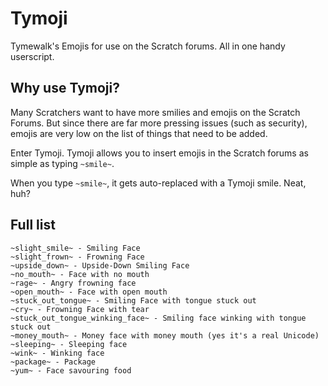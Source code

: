 # Tymoji
Tymewalk's Emojis for use on the Scratch forums. All in one handy userscript.

## Why use Tymoji?
Many Scratchers want to have more smilies and emojis on the Scratch Forums. But since there are far more pressing issues (such as security), emojis are very low on the list of things that need to be added.

Enter Tymoji. Tymoji allows you to insert emojis in the Scratch forums as simple as typing `~smile~`.

When you type `~smile~`, it gets auto-replaced with a Tymoji smile. Neat, huh?

## Full list

    ~slight_smile~ - Smiling Face
    ~slight_frown~ - Frowning Face
    ~upside_down~ - Upside-Down Smiling Face
    ~no_mouth~ - Face with no mouth
    ~rage~ - Angry frowning face
    ~open_mouth~ - Face with open mouth
    ~stuck_out_tongue~ - Smiling Face with tongue stuck out
    ~cry~ - Frowning Face with tear
    ~stuck_out_tongue_winking_face~ - Smiling face winking with tongue stuck out
    ~money_mouth~ - Money face with money mouth (yes it's a real Unicode)
    ~sleeping~ - Sleeping face
    ~wink~ - Winking face
    ~package~ - Package
    ~yum~ - Face savouring food
